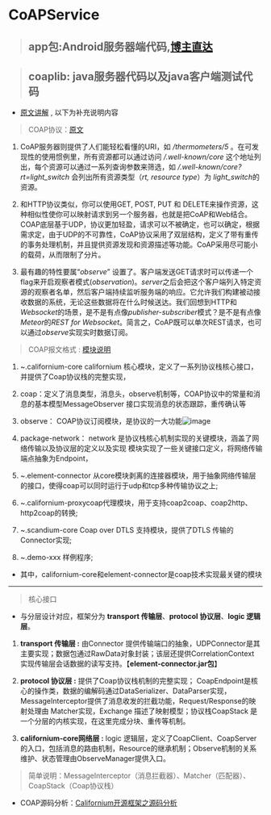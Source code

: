 # CoAPService
> ## app包:Android服务器端代码,[博主直达](http://www.jianshu.com/p/5604f12ec803)

> ## coaplib: java服务器代码以及java客户端测试代码


- [原文讲解](http://www.jianshu.com/p/5604f12ec803) , 以下为补充说明内容
> COAP协议：[原文](http://www.jianshu.com/p/535f4fe5821b)

1. CoAP服务器则提供了人们能轻松看懂的URI，如 */thermometers/5* 。在可发现性的使用惯例里，所有资源都可以通过访问 */.well-known/core* 这个地址列出，每个资源可以通过一系列查询参数来筛选，如 */.well-known/core?rt=light_switch* 会列出所有资源类型（*rt, resource type*）为 *light_switch*的资源。

2. 和HTTP协议类似，你可以使用GET, POST, PUT 和 DELETE来操作资源，这种相似性使你可以映射请求到另一个服务器，也就是把CoAP和Web结合。COAP底层基于UDP，协议更加轻盈，请求可以不被确定，也可以确定，根据需求定，由于UDP的不可靠性，CoAP协议采用了双层结构，定义了带有重传的事务处理机制，并且提供资源发现和资源描述等功能。CoAP采用尽可能小的载荷，从而限制了分片。

3. 最有趣的特性要属“*observe*” 设置了。客户端发送GET请求时可以传递一个flag来开启观察者模式(*observation*)。*server*之后会把这个客户端列入特定资源的观察者名单，然后客户端持续监听服务端的响应。它允许我们构建被动接收数据的系统，无论这些数据将在什么时候送达。我们回想到HTTP和*Websocket*的场景，是不是有点像*publisher-subscriber*模式？是不是有点像*Meteor*的*REST for Websocket*。简言之，CoAP既可以单次REST请求，也可以通过*observe*实现实时数据订阅。

> COAP报文格式 : [模块说明](http://www.cnblogs.com/littleatp/p/6417567.html)

1. ~.californium-core
californium 核心模块，定义了一系列协议栈核心接口，并提供了Coap协议栈的完整实现，
2. coap：定义了消息类型，消息头，observe机制等，COAP协议中的常量和消息的基本模型MessageObserver 接口实现消息的状态跟踪，重传确认等
3. observe：
COAP协议订阅模块，是协议的一大功能![image](http://o7x0ygc3f.bkt.clouddn.com/Californium%E5%BC%80%E6%BA%90%E6%A1%86%E6%9E%B6%E5%88%86%E6%9E%90/observe%E5%8C%85_01.png)

4. package-network：
network 是协议栈核心机制实现的关键模块，涵盖了网络传输以及协议层的定义以及实现
模块实现了一些关键接口定义，将网络传输端点抽象为Endpoint，



5. ~.element-connector
从core模块剥离的连接器模块，用于抽象网络传输层的接口，使得coap可以同时运行于udp和tcp多种传输协议之上;

6. ~.californium-proxycoap代理模块，用于支持coap2coap、coap2http、http2coap的转换;

7. ~.scandium-core
Coap over DTLS 支持模块，提供了DTLS 传输的Connector实现;

8. ~.demo-xxx 样例程序;

-   其中，californium-core和element-connector是coap技术实现最关键的模块

---

 > 核心接口
 
- 与分层设计对应，框架分为 **transport 传输层**、**protocol 协议层**、**logic 逻辑层**。

1. **transport 传输层 :**  由Connector 提供传输端口的抽象，UDPConnector是其主要实现；数据包通过RawData对象封装；该层还提供CorrelationContext 实现传输层会话数据的读写支持。【**element-connector.jar包**】
 
2. **protocol 协议层 :** 提供了Coap协议栈机制的完整实现；
CoapEndpoint是核心的操作类，数据的编解码通过DataSerializer、DataParser实现，MessageInterceptor提供了消息收发的拦截功能，Request/Response的映射处理由 Matcher实现，Exchange 描述了映射模型；协议栈CoapStack 是一个分层的内核实现，在这里完成分块、重传等机制。

3. **californium-core网络层 :**
logic 逻辑层，定义了CoapClient、CoapServer的入口，包括消息的路由机制，Resource的继承机制；Observe机制的关系维护、状态管理由ObserveManager提供入口。


> 简单说明：MessageInterceptor（消息拦截器）、Matcher（匹配器）、CoapStack（Coap协议栈）

- COAP源码分析：[Californium开源框架之源码分析](http://wudashan.cn/2017/05/21/Californium-Framework-Analysis-01/)